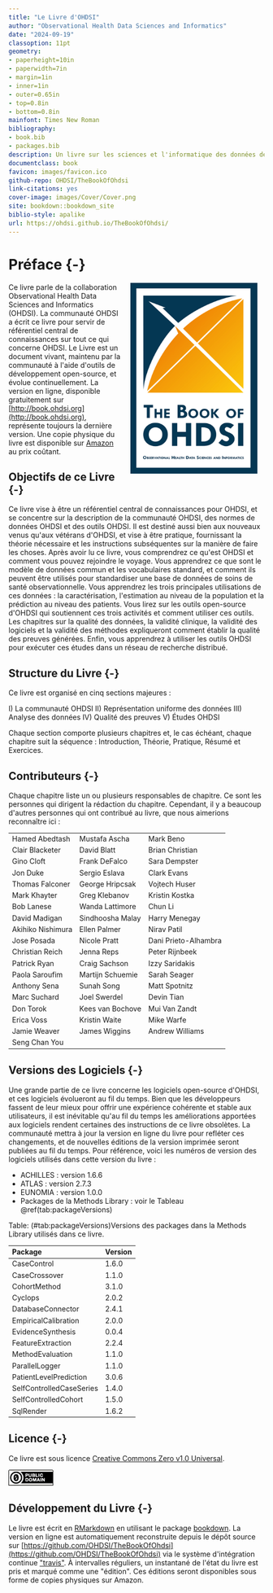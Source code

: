 ```yaml
---
title: "Le Livre d'OHDSI"
author: "Observational Health Data Sciences and Informatics"
date: "2024-09-19"
classoption: 11pt
geometry:
- paperheight=10in
- paperwidth=7in
- margin=1in
- inner=1in
- outer=0.65in
- top=0.8in
- bottom=0.8in
mainfont: Times New Roman
bibliography:
- book.bib
- packages.bib
description: Un livre sur les sciences et l'informatique des données de santé observationnelles (OHDSI). Il décrit la communauté OHDSI, les standards ouverts et les logiciels open-source.
documentclass: book
favicon: images/favicon.ico
github-repo: OHDSI/TheBookOfOhdsi
link-citations: yes
cover-image: images/Cover/Cover.png
site: bookdown::bookdown_site
biblio-style: apalike
url: https://ohdsi.github.io/TheBookOfOhdsi/
---
```




# Préface {-}

<img src="images/Cover/Cover.png" width="250" height="375" alt="Cover image" align="right" style="margin: 0 1em 0 1em" /> Ce livre parle de la collaboration Observational Health Data Sciences and Informatics (OHDSI). La communauté OHDSI a écrit ce livre pour servir de référentiel central de connaissances sur tout ce qui concerne OHDSI. Le Livre est un document vivant, maintenu par la communauté à l'aide d'outils de développement open-source, et évolue continuellement. La version en ligne, disponible gratuitement sur [http://book.ohdsi.org](http://book.ohdsi.org), représente toujours la dernière version. Une copie physique du livre est disponible sur [Amazon](https://www.amazon.com/OHDSI-Observational-Health-Sciences-Informatics/dp/1088855199) au prix coûtant.


## Objectifs de ce Livre {-}

Ce livre vise à être un référentiel central de connaissances pour OHDSI, et se concentre sur la description de la communauté OHDSI, des normes de données OHDSI et des outils OHDSI. Il est destiné aussi bien aux nouveaux venus qu'aux vétérans d'OHDSI, et vise à être pratique, fournissant la théorie nécessaire et les instructions subséquentes sur la manière de faire les choses. Après avoir lu ce livre, vous comprendrez ce qu'est OHDSI et comment vous pouvez rejoindre le voyage. Vous apprendrez ce que sont le modèle de données commun et les vocabulaires standard, et comment ils peuvent être utilisés pour standardiser une base de données de soins de santé observationnelle. Vous apprendrez les trois principales utilisations de ces données : la caractérisation, l'estimation au niveau de la population et la prédiction au niveau des patients. Vous lirez sur les outils open-source d'OHDSI qui soutiennent ces trois activités et comment utiliser ces outils. Les chapitres sur la qualité des données, la validité clinique, la validité des logiciels et la validité des méthodes expliqueront comment établir la qualité des preuves générées. Enfin, vous apprendrez à utiliser les outils OHDSI pour exécuter ces études dans un réseau de recherche distribué.


## Structure du Livre {-}

Ce livre est organisé en cinq sections majeures :

I) La communauté OHDSI
II) Représentation uniforme des données
III) Analyse des données
IV) Qualité des preuves
V) Études OHDSI

Chaque section comporte plusieurs chapitres et, le cas échéant, chaque chapitre suit la séquence : Introduction, Théorie, Pratique, Résumé et Exercices.


## Contributeurs {-}

Chaque chapitre liste un ou plusieurs responsables de chapitre. Ce sont les personnes qui dirigent la rédaction du chapitre. Cependant, il y a beaucoup d'autres personnes qui ont contribué au livre, que nous aimerions reconnaître ici :


|                  |                 |                     |
|:-----------------|:----------------|:--------------------|
|Hamed Abedtash    |Mustafa Ascha    |Mark Beno            |
|Clair Blacketer   |David Blatt      |Brian Christian      |
|Gino Cloft        |Frank DeFalco    |Sara Dempster        |
|Jon Duke          |Sergio Eslava    |Clark Evans          |
|Thomas Falconer   |George Hripcsak  |Vojtech Huser        |
|Mark Khayter      |Greg Klebanov    |Kristin Kostka       |
|Bob Lanese        |Wanda Lattimore  |Chun Li              |
|David Madigan     |Sindhoosha Malay |Harry Menegay        |
|Akihiko Nishimura |Ellen Palmer     |Nirav Patil          |
|Jose Posada       |Nicole Pratt     |Dani Prieto-Alhambra |
|Christian Reich   |Jenna Reps       |Peter Rijnbeek       |
|Patrick Ryan      |Craig Sachson    |Izzy Saridakis       |
|Paola Saroufim    |Martijn Schuemie |Sarah Seager         |
|Anthony Sena      |Sunah Song       |Matt Spotnitz        |
|Marc Suchard      |Joel Swerdel     |Devin Tian           |
|Don Torok         |Kees van Bochove |Mui Van Zandt        |
|Erica Voss        |Kristin Waite    |Mike Warfe           |
|Jamie Weaver      |James Wiggins    |Andrew Williams      |
|Seng Chan You     |                 |                     |


## Versions des Logiciels {-}

Une grande partie de ce livre concerne les logiciels open-source d'OHDSI, et ces logiciels évolueront au fil du temps. Bien que les développeurs fassent de leur mieux pour offrir une expérience cohérente et stable aux utilisateurs, il est inévitable qu'au fil du temps les améliorations apportées aux logiciels rendent certaines des instructions de ce livre obsolètes. La communauté mettra à jour la version en ligne du livre pour refléter ces changements, et de nouvelles éditions de la version imprimée seront publiées au fil du temps. Pour référence, voici les numéros de version des logiciels utilisés dans cette version du livre :

- ACHILLES : version 1.6.6
- ATLAS : version 2.7.3
- EUNOMIA : version 1.0.0
- Packages de la Methods Library : voir le Tableau \@ref(tab:packageVersions)


Table: (\#tab:packageVersions)Versions des packages dans la Methods Library utilisés dans ce livre.

|Package                  |Version |
|:------------------------|:-------|
|CaseControl              |1.6.0   |
|CaseCrossover            |1.1.0   |
|CohortMethod             |3.1.0   |
|Cyclops                  |2.0.2   |
|DatabaseConnector        |2.4.1   |
|EmpiricalCalibration     |2.0.0   |
|EvidenceSynthesis        |0.0.4   |
|FeatureExtraction        |2.2.4   |
|MethodEvaluation         |1.1.0   |
|ParallelLogger           |1.1.0   |
|PatientLevelPrediction   |3.0.6   |
|SelfControlledCaseSeries |1.4.0   |
|SelfControlledCohort     |1.5.0   |
|SqlRender                |1.6.2   |


## Licence {-}

Ce livre est sous licence [Creative Commons Zero v1.0 Universal](http://creativecommons.org/publicdomain/zero/1.0/).

![](images/Preface/cc0.png)


## Développement du Livre {-}

Le livre est écrit en [RMarkdown](https://rmarkdown.rstudio.com) en utilisant le package [bookdown](https://bookdown.org). La version en ligne est automatiquement reconstruite depuis le dépôt source sur [https://github.com/OHDSI/TheBookOfOhdsi](https://github.com/OHDSI/TheBookOfOhdsi) via le système d'intégration continue ["travis"](http://travis-ci.org/). À intervalles réguliers, un instantané de l'état du livre est pris et marqué comme une "édition". Ces éditions seront disponibles sous forme de copies physiques sur Amazon.
